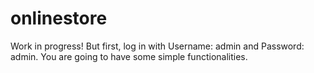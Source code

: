 # onlinestore
Work in progress!
But first, log in with Username: admin and Password: admin. You are going to have some simple functionalities.
